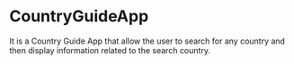 # CountryGuideApp
It is a Country Guide App that allow the user to search for any country and then display information related to the search country.
